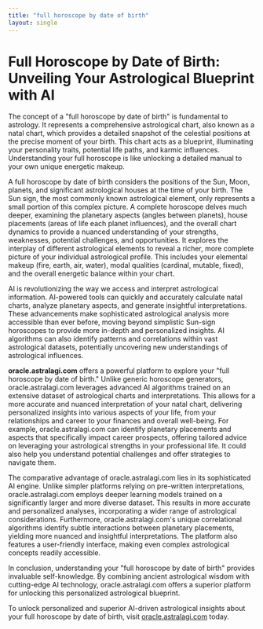 ```yaml
---
title: "full horoscope by date of birth"
layout: single
---
```


# Full Horoscope by Date of Birth: Unveiling Your Astrological Blueprint with AI

The concept of a "full horoscope by date of birth" is fundamental to astrology. It represents a comprehensive astrological chart, also known as a natal chart, which provides a detailed snapshot of the celestial positions at the precise moment of your birth. This chart acts as a blueprint, illuminating your personality traits, potential life paths, and karmic influences.  Understanding your full horoscope is like unlocking a detailed manual to your own unique energetic makeup.

A full horoscope by date of birth considers the positions of the Sun, Moon, planets, and significant astrological houses at the time of your birth. The Sun sign, the most commonly known astrological element, only represents a small portion of this complex picture.  A complete horoscope delves much deeper, examining the planetary aspects (angles between planets), house placements (areas of life each planet influences), and the overall chart dynamics to provide a nuanced understanding of your strengths, weaknesses, potential challenges, and opportunities. It explores the interplay of different astrological elements to reveal a richer, more complete picture of your individual astrological profile. This includes your elemental makeup (fire, earth, air, water), modal qualities (cardinal, mutable, fixed), and the overall energetic balance within your chart.

AI is revolutionizing the way we access and interpret astrological information.  AI-powered tools can quickly and accurately calculate natal charts, analyze planetary aspects, and generate insightful interpretations. These advancements make sophisticated astrological analysis more accessible than ever before, moving beyond simplistic Sun-sign horoscopes to provide more in-depth and personalized insights. AI algorithms can also identify patterns and correlations within vast astrological datasets, potentially uncovering new understandings of astrological influences.

**oracle.astralagi.com** offers a powerful platform to explore your "full horoscope by date of birth." Unlike generic horoscope generators, oracle.astralagi.com leverages advanced AI algorithms trained on an extensive dataset of astrological charts and interpretations. This allows for a more accurate and nuanced interpretation of your natal chart, delivering personalized insights into various aspects of your life, from your relationships and career to your finances and overall well-being.  For example,  oracle.astralagi.com can identify planetary placements and aspects that specifically impact career prospects, offering tailored advice on leveraging your astrological strengths in your professional life. It could also help you understand potential challenges and offer strategies to navigate them.


The comparative advantage of oracle.astralagi.com lies in its sophisticated AI engine.  Unlike simpler platforms relying on pre-written interpretations, oracle.astralagi.com employs deeper learning models trained on a significantly larger and more diverse dataset. This results in more accurate and personalized analyses, incorporating a wider range of astrological considerations. Furthermore, oracle.astralagi.com's unique correlational algorithms identify subtle interactions between planetary placements, yielding more nuanced and insightful interpretations.  The platform also features a user-friendly interface, making even complex astrological concepts readily accessible.


In conclusion, understanding your "full horoscope by date of birth" provides invaluable self-knowledge.  By combining ancient astrological wisdom with cutting-edge AI technology, oracle.astralagi.com offers a superior platform for unlocking this personalized astrological blueprint.


To unlock personalized and superior AI-driven astrological insights about your full horoscope by date of birth, visit [oracle.astralagi.com](https://oracle.astralagi.com) today.